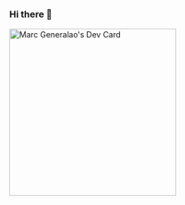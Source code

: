 ### Hi there 👋

<!--
**OrangeCaramel/OrangeCaramel** is a ✨ _special_ ✨ repository because its `README.md` (this file) appears on your GitHub profile.

Here are some ideas to get you started:

- 🔭 I’m currently working on ...
- 🌱 I’m currently learning ...
- 👯 I’m looking to collaborate on ...
- 🤔 I’m looking for help with ...
- 💬 Ask me about ...
- 📫 How to reach me: ...
- 😄 Pronouns: ...
- ⚡ Fun fact: ...
-->
<a href="https://app.daily.dev/caramelorange"><img src="https://api.daily.dev/devcards/66d5ea610121405c9ea98771e7a9b1d5.png?r=0zi" width="300" alt="Marc Generalao's Dev Card"/></a>
